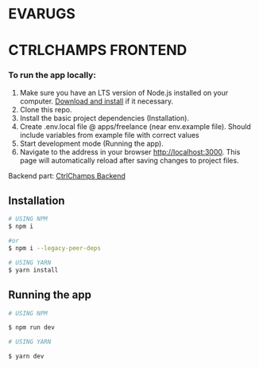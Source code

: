 # EVARUGS

# CTRLCHAMPS FRONTEND

### To run the app locally:

1. Make sure you have an LTS version of Node.js installed on your computer.
   [Download and install](https://nodejs.org/en/) if it necessary.
2. Clone this repo.
3. Install the basic project dependencies (Installation).
4. Create .env.local file @ apps/freelance (near env.example file). Should include variables from example file with correct values
5. Start development mode (Running the app).
6. Navigate to the address in your browser
   [http://localhost:3000](http://localhost:3000). This page will automatically
   reload after saving changes to project files.

Backend part: [CtrlChamps Backend](https://github.com/ZenBit-Tech/ctrlchamps_be)

## Installation

```bash
# USING NPM
$ npm i

#or
$ npm i --legacy-peer-deps

# USING YARN
$ yarn install
```

## Running the app

```bash
# USING NPM

$ npm run dev

# USING YARN

$ yarn dev
```
